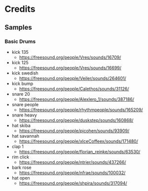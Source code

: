 # Credits

## Samples

### Basic Drums
- kick 135
	- https://freesound.org/people/Vres/sounds/16709/
- kick 125
	- https://freesound.org/people/Vres/sounds/16699/
- kick swedish
	- https://freesound.org/people/Veiler/sounds/264601/
- kick bump
	- https://freesound.org/people/Calethos/sounds/31126/
- snare 20
	- https://freesound.org/people/AlexIero_1/sounds/387186/
- snare people
	- https://freesound.org/people/rhythmpeople/sounds/165209/
- snare heavy
	- https://freesound.org/people/duskstep/sounds/160868/
- hat skiba
	- https://freesound.org/people/pjcohen/sounds/93909/
- hat savannah
	- https://freesound.org/people/xIceCoffeex/sounds/171480/
- clap 1
	- https://freesound.org/people/florian_reinke/sounds/63530/
- rim click
	- https://freesound.org/people/ntrier/sounds/437266/
- bark rose
	- https://freesound.org/people/nfrae/sounds/100032/
- hat open
	- https://freesound.org/people/shpira/sounds/317094/

